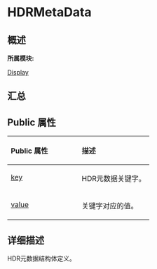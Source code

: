 # HDRMetaData<a name="ZH-CN_TOPIC_0000001290721076"></a>

## **概述**<a name="section1738527970083932"></a>

**所属模块:**

[Display](_display.md)

## **汇总**<a name="section1509105667083932"></a>

## Public 属性<a name="pub-attribs"></a>

<a name="table1754447574083932"></a>
<table><thead align="left"><tr id="row1644700353083932"><th class="cellrowborder" valign="top" width="50%" id="mcps1.1.3.1.1"><p id="p898466725083932"><a name="p898466725083932"></a><a name="p898466725083932"></a>Public 属性</p>
</th>
<th class="cellrowborder" valign="top" width="50%" id="mcps1.1.3.1.2"><p id="p1971362562083932"><a name="p1971362562083932"></a><a name="p1971362562083932"></a>描述</p>
</th>
</tr>
</thead>
<tbody><tr id="row1719723985083932"><td class="cellrowborder" valign="top" width="50%" headers="mcps1.1.3.1.1 "><p id="p1995720847083932"><a name="p1995720847083932"></a><a name="p1995720847083932"></a><a href="_display.md#ga50756be193d421ca91f75b6644f85a29">key</a></p>
</td>
<td class="cellrowborder" valign="top" width="50%" headers="mcps1.1.3.1.2 "><p id="entry1091658587083932p0"><a name="entry1091658587083932p0"></a><a name="entry1091658587083932p0"></a>HDR元数据关键字。</p>
</td>
</tr>
<tr id="row360053702083932"><td class="cellrowborder" valign="top" width="50%" headers="mcps1.1.3.1.1 "><p id="p172397335083932"><a name="p172397335083932"></a><a name="p172397335083932"></a><a href="_display.md#ga0a17d7e2d5b60409d6265de1632e601a">value</a></p>
</td>
<td class="cellrowborder" valign="top" width="50%" headers="mcps1.1.3.1.2 "><p id="entry1760746755083932p0"><a name="entry1760746755083932p0"></a><a name="entry1760746755083932p0"></a>关键字对应的值。</p>
</td>
</tr>
</tbody>
</table>

## **详细描述**<a name="section1584049415083932"></a>

HDR元数据结构体定义。

